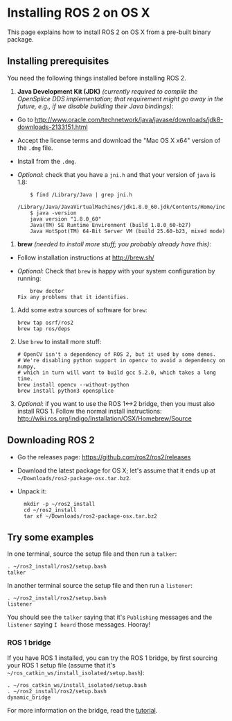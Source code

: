 # Installing ROS 2 on OS X
This page explains how to install ROS 2 on OS X from a pre-built binary package.

## Installing prerequisites
You need the following things installed before installing ROS 2.

 1. **Java Development Kit (JDK)** *(currently required to compile the OpenSplice DDS implementation; that requirement might go away in the future, e.g., if we disable building their Java bindings)*:
  * Go to http://www.oracle.com/technetwork/java/javase/downloads/jdk8-downloads-2133151.html
  * Accept the license terms and download the "Mac OS X x64" version of the `.dmg` file.
  * Install from the `.dmg`.
  * *Optional*: check that you have a `jni.h` and that your version of `java` is 1.8:

            $ find /Library/Java | grep jni.h
            /Library/Java/JavaVirtualMachines/jdk1.8.0_60.jdk/Contents/Home/include/jni.h
            $ java -version
            java version "1.8.0_60"
            Java(TM) SE Runtime Environment (build 1.8.0_60-b27)
            Java HotSpot(TM) 64-Bit Server VM (build 25.60-b23, mixed mode)
 1. **brew** *(needed to install more stuff; you probably already have this)*:
  * Follow installation instructions at http://brew.sh/
  * *Optional*: Check that `brew` is happy with your system configuration by running:

            brew doctor
        Fix any problems that it identifies.
 1. Add some extra sources of software for `brew`:

        brew tap osrf/ros2
        brew tap ros/deps
 1. Use `brew` to install more stuff:

        # OpenCV isn't a dependency of ROS 2, but it used by some demos.
        # We're disabling python support in opencv to avoid a dependency on numpy,
        # which in turn will want to build gcc 5.2.0, which takes a long time.
        brew install opencv --without-python
        brew install python3 opensplice
1. *Optional*: if you want to use the ROS 1<->2 bridge, then you must also install ROS 1.  Follow the normal install instructions: http://wiki.ros.org/indigo/Installation/OSX/Homebrew/Source

## Downloading ROS 2
* Go the releases page: https://github.com/ros2/ros2/releases
* Download the latest package for OS X; let's assume that it ends up at `~/Downloads/ros2-package-osx.tar.bz2`.
* Unpack it:

        mkdir -p ~/ros2_install
        cd ~/ros2_install
        tar xf ~/Downloads/ros2-package-osx.tar.bz2

## Try some examples
In one terminal, source the setup file and then run a `talker`:

    . ~/ros2_install/ros2/setup.bash
    talker
In another terminal source the setup file and then run a `listener`:

    . ~/ros2_install/ros2/setup.bash
    listener
You should see the `talker` saying that it's `Publishing` messages and the `listener` saying `I heard` those messages.
Hooray!

### ROS 1 bridge
If you have ROS 1 installed, you can try the ROS 1 bridge, by first sourcing your ROS 1 setup file (assume that it's `~/ros_catkin_ws/install_isolated/setup.bash`):

    . ~/ros_catkin_ws/install_isolated/setup.bash
    . ~/ros2_install/ros2/setup.bash
    dynamic_bridge
For more information on the bridge, read the [tutorial](https://github.com/ros2/ros1_bridge/blob/master/README.md).